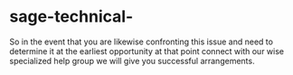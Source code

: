 # sage-technical-
So in the event that you are likewise confronting this issue and need to determine it at the earliest opportunity at that point connect with our wise specialized help group we will give you successful arrangements. 
